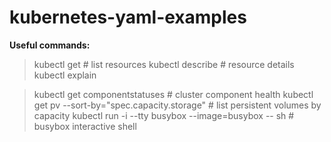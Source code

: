 # kubernetes-yaml-examples

**Useful commands:**

>kubectl get  # list resources
>kubectl describe  # resource details
>kubectl explain

>kubectl get componentstatuses  # cluster component health
>kubectl get pv --sort-by="spec.capacity.storage"  # list persistent volumes by capacity
>kubectl run -i --tty busybox --image=busybox -- sh  # busybox interactive shell

